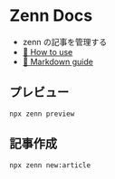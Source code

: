 # Zenn Docs

- zenn の記事を管理する
- [📘 How to use](https://zenn.dev/zenn/articles/zenn-cli-guide)
- [📘 Markdown guide](https://zenn.dev/zenn/articles/markdown-guide)

## プレビュー

```
npx zenn preview
```

## 記事作成

```
npx zenn new:article
```
